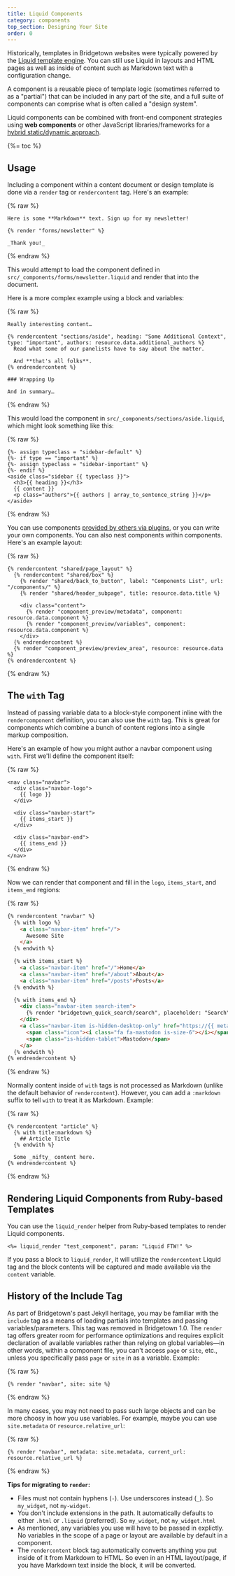 ```yaml
---
title: Liquid Components
category: components
top_section: Designing Your Site
order: 0
---
```


Historically, templates in Bridgetown websites were typically powered by the [Liquid template engine](/docs/template-engines/liquid). You can still use Liquid in layouts and HTML pages as well as inside of content such as Markdown text with a configuration change.

A component is a reusable piece of template logic (sometimes referred to as a "partial") that can be included in any part of the site, and a full suite of components can comprise what is often called a "design system".

Liquid components can be combined with front-end component strategies using **web components** or other JavaScript libraries/frameworks for a [hybrid static/dynamic approach](/docs/components#hybrid-components).

{%= toc %}

## Usage

Including a component within a content document or design template is done via a `render` tag or `rendercontent` tag. Here's an example:

{% raw %}
```liquid
Here is some **Markdown** text. Sign up for my newsletter!

{% render "forms/newsletter" %}

_Thank you!_
```
{% endraw %}

This would attempt to load the component defined in `src/_components/forms/newsletter.liquid` and render that into the document.

Here is a more complex example using a block and variables:

{% raw %}
```liquid
Really interesting content…

{% rendercontent "sections/aside", heading: "Some Additional Context", type: "important", authors: resource.data.additional_authors %}
  Read what some of our panelists have to say about the matter.

  And **that's all folks**.
{% endrendercontent %}

### Wrapping Up

And in summary…
```
{% endraw %}

This would load the component in `src/_components/sections/aside.liquid`, which might look something like this:

{% raw %}
```liquid
{%- assign typeclass = "sidebar-default" %}
{%- if type == "important" %}
{%- assign typeclass = "sidebar-important" %}
{%- endif %}
<aside class="sidebar {{ typeclass }}">
  <h3>{{ heading }}</h3>
  {{ content }}
  <p class="authors">{{ authors | array_to_sentence_string }}</p>
</aside>
```
{% endraw %}

You can use components [provided by others via plugins](/docs/plugins/source-manifests), or you can write your own components. You can also nest components within components. Here's an example layout:

{% raw %}
```liquid
{% rendercontent "shared/page_layout" %}
  {% rendercontent "shared/box" %}
    {% render "shared/back_to_button", label: "Components List", url: "/components/" %}
    {% render "shared/header_subpage", title: resource.data.title %}

    <div class="content">
      {% render "component_preview/metadata", component: resource.data.component %}
      {% render "component_preview/variables", component: resource.data.component %}
    </div>
  {% endrendercontent %}
  {% render "component_preview/preview_area", resource: resource.data %}
{% endrendercontent %}
```
{% endraw %}

## The `with` Tag

Instead of passing variable data to a block-style component inline with the `rendercomponent` definition, you can also use the `with` tag. This is great for components which combine a bunch of content regions into a single markup composition.

Here's an example of how you might author a navbar component using `with`. First we'll define the component itself:

{% raw %}
```liquid
<nav class="navbar">
  <div class="navbar-logo">
    {{ logo }}
  </div>

  <div class="navbar-start">
    {{ items_start }}
  </div>

  <div class="navbar-end">
    {{ items_end }}      
  </div>
</nav>
```
{% endraw %}

Now we can render that component and fill in the `logo`, `items_start`, and `items_end` regions:

{% raw %}
```html
{% rendercontent "navbar" %}
  {% with logo %}
    <a class="navbar-item" href="/">
      Awesome Site
    </a>
  {% endwith %}

  {% with items_start %}
    <a class="navbar-item" href="/">Home</a>
    <a class="navbar-item" href="/about">About</a>
    <a class="navbar-item" href="/posts">Posts</a>
  {% endwith %}

  {% with items_end %}
    <div class="navbar-item search-item">
      {% render "bridgetown_quick_search/search", placeholder: "Search", input_class: "input" %}
    </div>
    <a class="navbar-item is-hidden-desktop-only" href="https://{{ metadata.mastodon }}" target="_blank" rel="noopener">
      <span class="icon"><i class="fa fa-mastodon is-size-6"></i></span>
      <span class="is-hidden-tablet">Mastodon</span>
    </a>
  {% endwith %}
{% endrendercontent %}
```
{% endraw %}

Normally content inside of `with` tags is not processed as Markdown (unlike the default behavior of `rendercontent`). However, you can add a `:markdown` suffix to tell `with` to treat it as Markdown. Example:

{% raw %}
```liquid
{% rendercontent "article" %}
  {% with title:markdown %}
    ## Article Title
  {% endwith %}

  Some _nifty_ content here.
{% endrendercontent %}
```
{% endraw %}

## Rendering Liquid Components from Ruby-based Templates

You can use the `liquid_render` helper from Ruby-based templates to render Liquid components.

```erb
<%= liquid_render "test_component", param: "Liquid FTW!" %>
```

If you pass a block to `liquid_render`, it will utilize the `rendercontent` Liquid tag and the block contents will be captured and made available via the `content` variable.

## History of the Include Tag

As part of Bridgetown's past Jekyll heritage, you may be familiar with the `include` tag as a means of loading partials into templates and passing variables/parameters. This tag was removed in Bridgetown 1.0. The `render` tag offers greater room for performance optimizations and requires explicit declaration of available variables rather than relying on global variables—in other words, within a component file, you can't access `page` or `site`, etc., unless you specifically pass `page` or `site` in as a variable. Example:

{% raw %}
```liquid
{% render "navbar", site: site %}
```
{% endraw %}

In many cases, you may not need to pass such large objects and can be more choosy in how you use variables. For example, maybe you can use `site.metadata` or `resource.relative_url`:

{% raw %}
```liquid
{% render "navbar", metadata: site.metadata, current_url: resource.relative_url %}
```
{% endraw %}

**Tips for migrating to `render`:**

* Files must not contain hyphens (`-`). Use underscores instead (`_`). So `my_widget`, not `my-widget`.
* You don't include extensions in the path. It automatically defaults to either `.html` or `.liquid` (preferred). So `my_widget`, not `my_widget.html`
* As mentioned, any variables you use will have to be passed in explictly. No variables in the scope of a page or layout are available by default in a component.
* The `rendercontent` block tag automatically converts anything you put inside of it from Markdown to HTML. So even in an HTML layout/page, if you have Markdown text inside the block, it will be converted.
